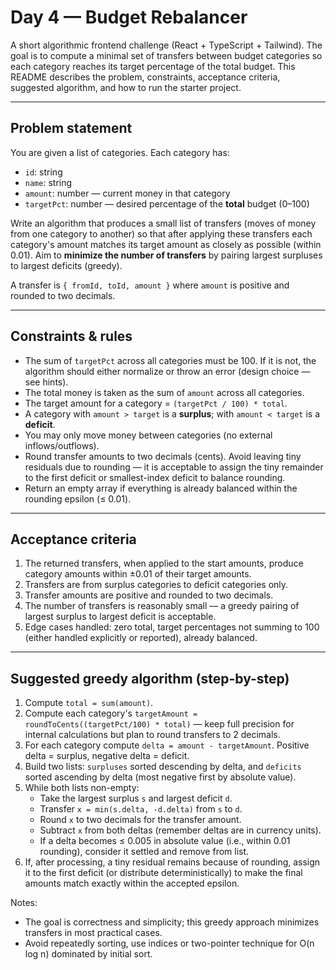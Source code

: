 # Day 4 — Budget Rebalancer

A short algorithmic frontend challenge (React + TypeScript + Tailwind). The goal is to compute a minimal set of transfers between budget categories so each category reaches its target percentage of the total budget. This README describes the problem, constraints, acceptance criteria, suggested algorithm, and how to run the starter project.

---

## Problem statement

You are given a list of categories. Each category has:

- `id`: string
- `name`: string
- `amount`: number — current money in that category
- `targetPct`: number — desired percentage of the **total** budget (0–100)

Write an algorithm that produces a small list of transfers (moves of money from one category to another) so that after applying these transfers each category's amount matches its target amount as closely as possible (within 0.01). Aim to **minimize the number of transfers** by pairing largest surpluses to largest deficits (greedy).

A transfer is `{ fromId, toId, amount }` where `amount` is positive and rounded to two decimals.

---

## Constraints & rules

- The sum of `targetPct` across all categories must be 100. If it is not, the algorithm should either normalize or throw an error (design choice — see hints).
- The total money is taken as the sum of `amount` across all categories.
- The target amount for a category = `(targetPct / 100) * total`.
- A category with `amount > target` is a **surplus**; with `amount < target` is a **deficit**.
- You may only move money between categories (no external inflows/outflows).
- Round transfer amounts to two decimals (cents). Avoid leaving tiny residuals due to rounding — it is acceptable to assign the tiny remainder to the first deficit or smallest-index deficit to balance rounding.
- Return an empty array if everything is already balanced within the rounding epsilon (≤ 0.01).

---

## Acceptance criteria

1. The returned transfers, when applied to the start amounts, produce category amounts within ±0.01 of their target amounts.
2. Transfers are from surplus categories to deficit categories only.
3. Transfer amounts are positive and rounded to two decimals.
4. The number of transfers is reasonably small — a greedy pairing of largest surplus to largest deficit is acceptable.
5. Edge cases handled: zero total, target percentages not summing to 100 (either handled explicitly or reported), already balanced.

---

## Suggested greedy algorithm (step-by-step)

1. Compute `total = sum(amount)`.
2. Compute each category's `targetAmount = roundToCents((targetPct/100) * total)` — keep full precision for internal calculations but plan to round transfers to 2 decimals.
3. For each category compute `delta = amount - targetAmount`. Positive delta = surplus, negative delta = deficit.
4. Build two lists: `surpluses` sorted descending by delta, and `deficits` sorted ascending by delta (most negative first by absolute value).
5. While both lists non-empty:
   - Take the largest surplus `s` and largest deficit `d`.
   - Transfer `x = min(s.delta, -d.delta)` from `s` to `d`.
   - Round `x` to two decimals for the transfer amount.
   - Subtract `x` from both deltas (remember deltas are in currency units).
   - If a delta becomes ≤ 0.005 in absolute value (i.e., within 0.01 rounding), consider it settled and remove from list.
6. If, after processing, a tiny residual remains because of rounding, assign it to the first deficit (or distribute deterministically) to make the final amounts match exactly within the accepted epsilon.

Notes:

- The goal is correctness and simplicity; this greedy approach minimizes transfers in most practical cases.
- Avoid repeatedly sorting, use indices or two-pointer technique for O(n log n) dominated by initial sort.

